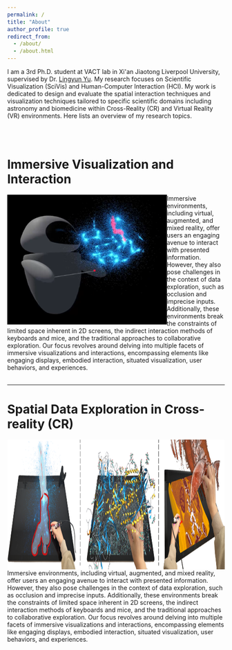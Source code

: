 ```yaml
---
permalink: /
title: "About"
author_profile: true
redirect_from: 
  - /about/
  - /about.html
---
```




I am a 3rd Ph.D. student at VACT lab in Xi'an Jiaotong Liverpool University, supervised by Dr. [Lingyun Yu](https://yulingyun.com/). My research focuses on Scientific Visualization (SciVis) and Human-Computer Interaction (HCI). My work is dedicated to design and evaluate the spatial interaction techniques and visualization techniques tailored to specific scientific domains including astronomy and biomedicine within Cross-Reality (CR) and Virtual Reality (VR) environments. Here lists an overview of my research topics.

<br>
<br>

Immersive Visualization and Interaction
======


<div class="img"><img class="img_responsive" src="https://raw.githubusercontent.com/LixiangZhao98/asset/master/Publications/Figures/Immersive_visualization_and_interaction.png?token=GHSAT0AAAAAACKATBXYWGZQ2KBWPEV7FKIKZSC5SGA" style="border:1px solid black width:500px;height:300px;" alt="MeTACAST.png" align="left">
</div>
  <div class="text">
   Immersive environments, including virtual, augmented, and mixed reality, offer users an engaging avenue to interact with presented information. However, they also pose challenges in the context of data exploration, such as occlusion and imprecise inputs. Additionally, these environments break the constraints of limited space inherent in 2D screens, the indirect interaction methods of keyboards and mice, and the traditional approaches to collaborative exploration. Our focus revolves around delving into multiple facets of immersive visualizations and interactions, encompassing elements like engaging displays, embodied interaction, situated visualization, user behaviors, and experiences.
    </div> 

<br>
<hr>

Spatial Data Exploration in Cross-reality (CR)
======
<div class="img"><img class="img_responsive" src="https://raw.githubusercontent.com/LixiangZhao98/asset/master/Publications/Figures/Cross_reality.png?token=GHSAT0AAAAAACKATBXZSIWM5J3LGK2R366EZSC5RPQ" style="border:1px solid black width:500px;height:300px;" alt="MeTACAST.png" align="left">
</div>
  <div class="text">
   Immersive environments, including virtual, augmented, and mixed reality, offer users an engaging avenue to interact with presented information. However, they also pose challenges in the context of data exploration, such as occlusion and imprecise inputs. Additionally, these environments break the constraints of limited space inherent in 2D screens, the indirect interaction methods of keyboards and mice, and the traditional approaches to collaborative exploration. Our focus revolves around delving into multiple facets of immersive visualizations and interactions, encompassing elements like engaging displays, embodied interaction, situated visualization, user behaviors, and experiences.
    </div> 

